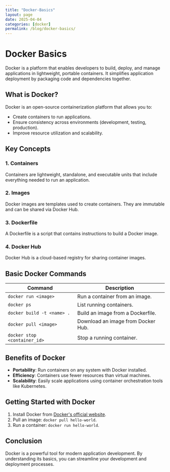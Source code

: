 ```yaml
---
title: "Docker-Basics"
layout: page
date: 2025-04-04
categories: [docker]
permalink: /blog/docker-basics/
---
```


# Docker Basics

Docker is a platform that enables developers to build, deploy, and manage applications in lightweight, portable containers. It simplifies application deployment by packaging code and dependencies together.

## What is Docker?

Docker is an open-source containerization platform that allows you to:

- Create containers to run applications.
- Ensure consistency across environments (development, testing, production).
- Improve resource utilization and scalability.

## Key Concepts

### 1. **Containers**
Containers are lightweight, standalone, and executable units that include everything needed to run an application.

### 2. **Images**
Docker images are templates used to create containers. They are immutable and can be shared via Docker Hub.

### 3. **Dockerfile**
A Dockerfile is a script that contains instructions to build a Docker image.

### 4. **Docker Hub**
Docker Hub is a cloud-based registry for sharing container images.

## Basic Docker Commands

| Command                          | Description                              |
|----------------------------------|------------------------------------------|
| `docker run <image>`             | Run a container from an image.           |
| `docker ps`                      | List running containers.                 |
| `docker build -t <name> .`       | Build an image from a Dockerfile.        |
| `docker pull <image>`            | Download an image from Docker Hub.       |
| `docker stop <container_id>`     | Stop a running container.                |

## Benefits of Docker

- **Portability**: Run containers on any system with Docker installed.
- **Efficiency**: Containers use fewer resources than virtual machines.
- **Scalability**: Easily scale applications using container orchestration tools like Kubernetes.

## Getting Started with Docker

1. Install Docker from [Docker's official website](https://www.docker.com/).
2. Pull an image: `docker pull hello-world`.
3. Run a container: `docker run hello-world`.

## Conclusion

Docker is a powerful tool for modern application development. By understanding its basics, you can streamline your development and deployment processes.
